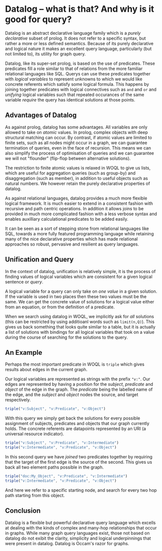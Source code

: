# Datalog – what is that? And why is it good for query?

Datalog is an abstract declarative language family which is a *purely
declarative* subset of prolog. It does not refer to a specific syntax,
but rather a more or less defined semantics. Because of its purely
declarative and logical nature it makes an excellent query
language, particularly (but not limited to), its utility for graph
query.

Datalog, like its super-set prolog, is based on the use of
predicates. These predicates fill a role similar to that of relations
from the more familiar relational languages like SQL. Querys can use
these predicates together with *logical variables* to represent
unknowns to which we would like concrete referents which satisfy some
logical formula.  This happens by joining together predicates with
logical connectives such as `and` and `or` and *unifying* logical
variables such that repeated occurances of the same variable *require*
the query has identical solutions at those points.

## Advantages of Datalog

As against prolog, datalog has some advantages. All variables are only
allowed to take on *atomic* values. In prolog, complex objects with
deep structural matching can occur. By contrast, if atomic values are
limited to finite sets, such as all nodes might occur in a graph, we
can guarantee termination of queries, even in the face of
recursion. This means we can also simplify the process of optimisation
of queries and we can guarantee we will not "flounder" (flip-flop
between alternative solutions).

The restriction to finite atomic values is relaxed in WOQL to give us
lists, which are useful for aggregation queries (such as group-by) and
disaggregation (such as member), in addition to useful objects such as
natural numbers. We however retain the purely declarative properties
of datalog.

As against relational languages, datalog provides a much more flexible
logical framework. It is much easier to extend in a consistent fashion
with recursive and path centric operations. In addition it allows
joins to be provided in much more complicated fashion with a less
verbose syntax and enables auxilliary calculational predicates to be
added easily.

It can be seen as a sort of stepping stone from relational languages
like SQL, towards a more fully featured programming language while
retaining many of the nice declarative properties which has made
relational approaches so robust, pervasive and resilient as query
languages.

## Unification and Query

In the context of datalog, unification is relatively simple, it is the
process of finding values of logical variables which are consistent
for a given logical sentence or *query*.

A logical variable for a query can only take on *one value* in a given
solution. If the variable is used in two places then these two values
must be the same. We can get the concrete value of solutions for a
logical value either from an equation, or from the definition of a
predicate.

When we search using datalog in WOQL, we implicitly ask for *all*
solutions (this can be restricted by using additioanl words such as
`limit(n,Q)`). This gives us back something that looks quite similar
to a table, but it is actually a list of solutions with bindings for
all logical variables that took on a value during the course of
searching for the solutions to the query.

## An Example

Perhaps the most important predicate in WOQL is `triple` which gives
results about edges in the current graph. 

Our logical variables are represented as strings with the prefix
`"v:"`. Our edges are represented by having a position for the
*subject*, *predicate* and *object* of the edge in the graph. The
*predicate* being the labelled name of the edge, and the *subject* and
*object* nodes the source, and target respectively.

```javascript
triple("v:Subject", "v:Predicate", "v:Object")
```

With this query we simply get back the solutions for every possible
assignment of subjects, predicates and objects that our graph
currently holds. The concrete referents are datapoints represented by
an URI (a universal resource indicator).

```javascript
triple("v:Subject", "v:Predicate", "v:Intermediate")
triple("v:Intermediate", "v:Predicate", "v:Object")
```

In this second query we have *joined* two predicates together by
requiring that the target of the first edge is the source of the
second. This gives us back all two element paths possible in the
graph.

```javascript
triple("doc:My_Object", "v:Predicate", "v:Intermediate")
triple("v:Intermediate", "v:Predicate", "v:Object")
```

And here we refer to a specific starting node, and search for every
two hop path starting from this object.

## Conclusion

Datalog is a flexible but powerful declarative query language which
excells at dealing with the kinds of complex and many-hop
relationships that occur in graphs. While many graph query languages
exist, those not based on datalog do not exibit the clarity,
simplicity and logical underpinnings that were present in
datalog. Datalog is Occam's razor for graphs.

